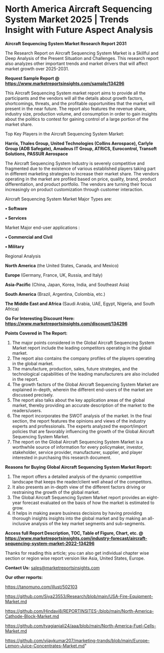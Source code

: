 # North America Aircraft Sequencing System Market 2025 | Trends Insight with Future Aspect Analysis

<strong>Aircraft Sequencing System Market Research Report 2031</strong>

The Research Report on Aircraft Sequencing System Market is a Skillful and Deep Analysis of the Present Situation and Challenges. This research report also analyzes other important trends and market drivers that will affect market growth over 2025-2031.

<strong>Request Sample Report @ <a href=https://www.marketreportsinsights.com/sample/134296>https://www.marketreportsinsights.com/sample/134296</a></strong>

This Aircraft Sequencing System market report aims to provide all the participants and the vendors will all the details about growth factors, shortcomings, threats, and the profitable opportunities that the market will present in the near future. The report also features the revenue share, industry size, production volume, and consumption in order to gain insights about the politics to contest for gaining control of a large portion of the market share.

Top Key Players in the Aircraft Sequencing System Market:

<strong>Harris, Thales Group, United Technologies (Collins Aerospace), Carlyle Group (ADB Safegate), Amadeus IT Group, ATRiCS, Eurocontrol, Transoft Solutions, PASSUR Aerospace</strong>

The Aircraft Sequencing System Industry is severely competitive and fragmented due to the existence of various established players taking part in different marketing strategies to increase their market share. The vendors operating in the market are profiled based on price, quality, brand, product differentiation, and product portfolio. The vendors are turning their focus increasingly on product customization through customer interaction.

Aircraft Sequencing System Market Major Types are:

<strong>• Software

• Services</strong>

Market Major end-user applications :

<strong>• Commercial and Civil

• Military</strong>

Regional Analysis

</u><strong><b>North America</b></strong> (the United States, Canada, and Mexico)

<strong><b>Europe </b></strong>(Germany, France, UK, Russia, and Italy)

<strong><b>Asia-Pacific</b></strong> (China, Japan, Korea, India, and Southeast Asia)

<strong><b>South America</b></strong> (Brazil, Argentina, Colombia, etc.)

<strong><b>The Middle East and Africa</b></strong> (Saudi Arabia, UAE, Egypt, Nigeria, and South Africa)

<strong>Go For Interesting Discount Here: <a href=https://www.marketreportsinsights.com/discount/134296>https://www.marketreportsinsights.com/discount/134296</a></strong>

<strong>Points Covered in The Report:</strong>
<ol>
  <li>The major points considered in the Global Aircraft Sequencing System Market report include the leading competitors operating in the global market.</li>
  <li>The report also contains the company profiles of the players operating in the global market.</li>
  <li>The manufacture, production, sales, future strategies, and the technological capabilities of the leading manufacturers are also included in the report.</li>
  <li>The growth factors of the Global Aircraft Sequencing System Market are explained in-depth, wherein the different end-users of the market are discussed precisely.</li>
  <li>The report also talks about the key application areas of the global market, thereby providing an accurate description of the market to the readers/users.</li>
  <li>The report incorporates the SWOT analysis of the market. In the final section, the report features the opinions and views of the industry experts and professionals. The experts analyzed the export/import policies that are favorably influencing the growth of the Global Aircraft Sequencing System Market.</li>
  <li>The report on the Global Aircraft Sequencing System Market is a worthwhile source of information for every policymaker, investor, stakeholder, service provider, manufacturer, supplier, and player interested in purchasing this research document.</li>
</ol>
<strong>Reasons for Buying Global Aircraft Sequencing System Market Report:</strong>

<ol>
  <li>The report offers a detailed analysis of the dynamic competitive landscape that keeps the reader/client well ahead of the competitors.</li>
  <li>It also presents an in-depth view of the different factors driving or restraining the growth of the global market.</li>
  <li>The Global Aircraft Sequencing System Market report provides an eight-year forecast evaluated on the basis of how the market is estimated to grow.</li>
  <li>It helps in making aware business decisions by having providing thorough insights insights into the global market and by making an all-inclusive analysis of the key market segments and sub-segments.</li>
</ol>
<strong>Access full Report Description, TOC, Table of Figure, Chart, etc. @ <a href=https://www.marketreportsinsights.com/industry-forecast/aircraft-sequencing-system-market-2022-134296>https://www.marketreportsinsights.com/industry-forecast/aircraft-sequencing-system-market-2022-134296</a></strong>


Thanks for reading this article; you can also get individual chapter wise section or region wise report version like Asia, United States, Europe.

<strong>Contact Us:</strong>
sales@marketreportsinsights.com

<strong>Our other reports:</strong>

<a href=https://tanomuno.com/illust/502103>https://tanomuno.com/illust/502103</a>

<a href=https://github.com/Siya23553/Research/blob/main/USA-Fire-Equipment-Market.md>https://github.com/Siya23553/Research/blob/main/USA-Fire-Equipment-Market.md</a>

<a href=https://github.com/Hindavi8/REPORTINSITES-/blob/main/North-America-Cathode-Block-Market.md>https://github.com/Hindavi8/REPORTINSITES-/blob/main/North-America-Cathode-Block-Market.md</a>

<a href=https://github.com/tyagianjali24/aaa/blob/main/North-America-Fuel-Cells-Market.md>https://github.com/tyagianjali24/aaa/blob/main/North-America-Fuel-Cells-Market.md</a>

<a href=https://github.com/vijaykumar207/marketing-trands/blob/main/Europe-Lemon-Juice-Concentrates-Market.md>https://github.com/vijaykumar207/marketing-trands/blob/main/Europe-Lemon-Juice-Concentrates-Market.md</a>"
